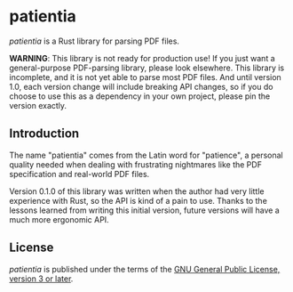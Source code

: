# patientia

_patientia_ is a Rust library for parsing PDF files.

**WARNING**: This library is not ready for production use! If you just want a
general-purpose PDF-parsing library, please look elsewhere. This library is
incomplete, and it is not yet able to parse most PDF files. And until version
1.0, each version change will include breaking API changes, so if you do choose
to use this as a dependency in your own project, please pin the version exactly.


## Introduction

The name "patientia" comes from the Latin word for "patience", a personal
quality needed when dealing with frustrating nightmares like the PDF
specification and real-world PDF files.

Version 0.1.0 of this library was written when the author had very little
experience with Rust, so the API is kind of a pain to use. Thanks to the lessons
learned from writing this initial version, future versions will have a much more
ergonomic API.


## License

_patientia_ is published under the terms of the [GNU General Public License,
version 3 or later](COPYING.txt).
